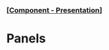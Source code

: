 ### [[Component - Presentation](./human-interface-guidelines-markdown/component/presentation.md)]  
  
# **Panels**  

